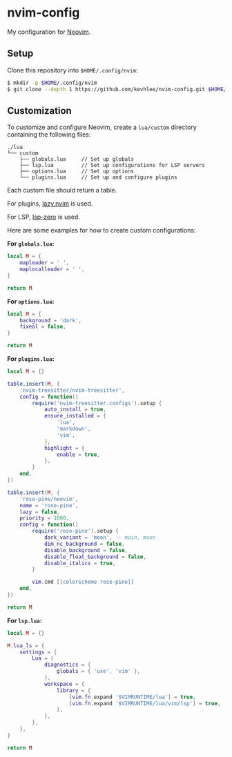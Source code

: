 # nvim-config

My configuration for [Neovim](https://neovim.io/).

## Setup

Clone this repository into `$HOME/.config/nvim`:

```bash
$ mkdir -p $HOME/.config/nvim
$ git clone --depth 1 https://github.com/kevhlee/nvim-config.git $HOME/.config/nvim
```

## Customization

To customize and configure Neovim, create a `lua/custom` directory containing the following files:

```log
./lua
└── custom
    ├── globals.lua     // Set up globals
    ├── lsp.lua         // Set up configurations for LSP servers
    ├── options.lua     // Set up options
    └── plugins.lua     // Set up and configure plugins
```

Each custom file should return a table.

For plugins, [lazy.nvim](https://github.com/folke/lazy.nvim) is used.

For LSP, [lsp-zero](https://github.com/VonHeikemen/lsp-zero.nvim) is used.

Here are some examples for how to create custom configurations:

__For `globals.lua`:__

```lua
local M = {
    mapleader = ' ',
    maplocalleader = ' ',
}

return M
```

__For `options.lua`:__

```lua
local M = {
    background = 'dark',
    fixeol = false,
}

return M
```

__For `plugins.lua`:__

```lua
local M = {}

table.insert(M, {
    'nvim-treesitter/nvim-treesitter',
    config = function()
        require('nvim-treesitter.configs').setup {
            auto_install = true,
            ensure_installed = {
                'lua',
                'markdown',
                'vim',
            },
            highlight = {
                enable = true,
            },
        }
    end,
})

table.insert(M, {
    'rose-pine/neovim',
    name = 'rose-pine',
    lazy = false,
    priority = 1000,
    config = function()
        require('rose-pine').setup {
            dark_variant = 'moon', -- main, moon
            dim_nc_background = false,
            disable_background = false,
            disable_float_background = false,
            disable_italics = true,
        }

        vim.cmd [[colorscheme rose-pine]]
    end,
})

return M
```

__For `lsp.lua`:__

```lua
local M = {}

M.lua_ls = {
    settings = {
        Lua = {
            diagnostics = {
                globals = { 'use', 'vim' },
            },
            workspace = {
                library = {
                    [vim.fn.expand '$VIMRUNTIME/lua'] = true,
                    [vim.fn.expand '$VIMRUNTIME/lua/vim/lsp'] = true,
                },
            },
        },
    },
}

return M
```
